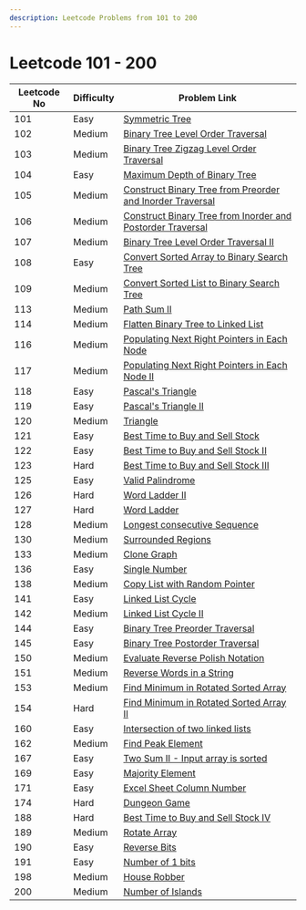 ```yaml
---
description: Leetcode Problems from 101 to 200
---
```


# Leetcode 101 - 200



| Leetcode No | Difficulty | Problem Link                                                                                                                                                                               |
| ----------- | ---------- | ------------------------------------------------------------------------------------------------------------------------------------------------------------------------------------------ |
| 101         | Easy       | [Symmetric Tree](../difficulty-based-problem-index/leetcode-easy/leetcode-101-symmetric-tree.md)                                                                                           |
| 102         | Medium     | [Binary Tree Level Order Traversal](../difficulty-based-problem-index/leetcode-medium/leetcode-102-binary-tree-level-order-traversal.md)                                                   |
| 103         | Medium     | [Binary Tree Zigzag Level Order Traversal](../difficulty-based-problem-index/leetcode-medium/leetcode-103-binary-tree-zigzag-level-order-traversal.md)                                     |
| 104         | Easy       | [Maximum Depth of Binary Tree](../difficulty-based-problem-index/leetcode-easy/leetcode-104-maximum-depth-of-binary-tree.md)                                                               |
| 105         | Medium     | [Construct Binary Tree from Preorder and Inorder Traversal](../difficulty-based-problem-index/leetcode-medium/leetcode-105-construct-binary-tree-from-preorder-and-inorder-traversal.md)   |
| 106         | Medium     | [Construct Binary Tree from Inorder and Postorder Traversal](../difficulty-based-problem-index/leetcode-medium/leetcode-106-construct-binary-tree-from-inorder-and-postorder-traversal.md) |
| 107         | Medium     | [Binary Tree Level Order Traversal II](../difficulty-based-problem-index/leetcode-medium/leetcode-107-binary-tree-level-order-traversal-ii.md)                                             |
| 108         | Easy       | [Convert Sorted Array to Binary Search Tree](../difficulty-based-problem-index/leetcode-easy/leetcode-108-convert-sorted-array-to-binary-search-tree.md)                                   |
| 109         | Medium     | [Convert Sorted List to Binary Search Tree](../difficulty-based-problem-index/leetcode-medium/leetcode-109-convert-sorted-list-to-binary-search-tree.md)                                   |
| 113         | Medium     | [Path Sum II](../difficulty-based-problem-index/leetcode-medium/leetcode-113-path-sum-ii.md)                                                                                               |
| 114         | Medium     | [Flatten Binary Tree to Linked List](../difficulty-based-problem-index/leetcode-medium/leetcode-114-flatten-binary-tree-to-linked-list.md)                                                 |
| 116         | Medium     | [Populating Next Right Pointers in Each Node](../difficulty-based-problem-index/leetcode-medium/leetcode-116-populating-next-right-pointers-in-each-node.md)                               |
| 117         | Medium     | [Populating Next Right Pointers in Each Node II](../difficulty-based-problem-index/leetcode-medium/leetcode-117-populating-next-right-pointers-in-each-node-ii.md)                         |
| 118         | Easy       | [Pascal's Triangle](../difficulty-based-problem-index/leetcode-easy/leetcode-118-pascals-triangle.md)                                                                                      |
| 119         | Easy       | [Pascal's Triangle II](../difficulty-based-problem-index/leetcode-easy/leetcode-119-pascals-triangle-ii.md)                                                                                |
| 120         | Medium     | [Triangle](../difficulty-based-problem-index/leetcode-medium/leetcode-120-triangle.md)                                                                                                     |
| 121         | Easy       | [Best Time to Buy and Sell Stock](../difficulty-based-problem-index/leetcode-easy/leetcode-121-best-time-to-buy-and-sell-stock.md)                                                         |
| 122         | Easy       | [Best Time to Buy and Sell Stock II](../difficulty-based-problem-index/leetcode-easy/leetcode-122-best-time-to-buy-and-sell-stock-ii.md)                                                   |
| 123         | Hard       | [Best Time to Buy and Sell Stock III](../difficulty-based-problem-index/leetcode-hard/leetcode-123-best-time-to-buy-and-sell-stock-iii.md)                                                 |
| 125         | Easy       | [Valid Palindrome](../difficulty-based-problem-index/leetcode-easy/leetcode-125-valid-palindrome.md)                                                                                       |
| 126         | Hard       | [Word Ladder II](../difficulty-based-problem-index/leetcode-hard/leetcode-126-word-ladder-ii.md)                                                                                           |
| 127         | Hard       | [Word Ladder](../difficulty-based-problem-index/leetcode-hard/leetcode-127-word-ladder.md)                                                                                                 |
| 128         | Medium     | [Longest consecutive Sequence](../difficulty-based-problem-index/leetcode-medium/leetcode-128-longest-consecutive-sequence.md)                                                             |
| 130         | Medium     | [Surrounded Regions](../difficulty-based-problem-index/leetcode-medium/leetcode-130-surrounded-regions.md)                                                                                 |
| 133         | Medium     | [Clone Graph](../difficulty-based-problem-index/leetcode-medium/leetcode-133-clone-graph.md)                                                                                               |
| 136         | Easy       | [Single Number](../difficulty-based-problem-index/leetcode-easy/leetcode-136-single-number.md)                                                                                             |
| 138         | Medium     | [Copy List with Random Pointer](../difficulty-based-problem-index/leetcode-medium/leetcode-138-copy-list-with-random-pointer.md)                                                           |
| 141         | Easy       | [Linked List Cycle](../difficulty-based-problem-index/leetcode-easy/leetcode-141-linked-list-cycle.md)                                                                                     |
| 142         | Medium     | [Linked List Cycle II](../difficulty-based-problem-index/leetcode-medium/leetcode-142-linked-list-cycle-ii.md)                                                                             |
| 144         | Easy       | [Binary Tree Preorder Traversal](../difficulty-based-problem-index/leetcode-easy/leetcode-144-binary-tree-preorder-traversal.md)                                                           |
| 145         | Easy       | [Binary Tree Postorder Traversal](../difficulty-based-problem-index/leetcode-easy/leetcode-145-binary-tree-postorder-traversal.md)                                                         |
| 150         | Medium     | [Evaluate Reverse Polish Notation](../difficulty-based-problem-index/leetcode-medium/leetcode-150-evaluate-reverse-polish-notation.md)                                                     |
| 151         | Medium     | [Reverse Words in a String](../difficulty-based-problem-index/leetcode-medium/leetcode-151-reverse-words-in-a-string.md)                                                                   |
| 153         | Medium     | [Find Minimum in Rotated Sorted Array](../difficulty-based-problem-index/leetcode-medium/leetcode-153-find-minimum-in-rotated-sorted-array.md)                                             |
| 154         | Hard       | [Find Minimum in Rotated Sorted Array II](../difficulty-based-problem-index/leetcode-hard/leetcode-154-find-minimum-in-rotated-sorted-array-ii.md)                                         |
| 160         | Easy       | [Intersection of two linked lists](../difficulty-based-problem-index/leetcode-easy/leetcode-160-intersection-of-two-linked-lists.md)                                                       |
| 162         | Medium     | [Find Peak Element](../difficulty-based-problem-index/leetcode-medium/leetcode-162-find-peak-element.md)                                                                                   |
| 167         | Easy       | [Two Sum II - Input array is sorted](../difficulty-based-problem-index/leetcode-easy/leetcode-167-two-sum-ii-input-array-is-sorted.md)                                                     |
| 169         | Easy       | [Majority Element](../difficulty-based-problem-index/leetcode-easy/leetcode-169-majority-element.md)                                                                                       |
| 171         | Easy       | [Excel Sheet Column Number](../difficulty-based-problem-index/leetcode-easy/leetcode-171-excel-sheet-column-number.md)                                                                     |
| 174         | Hard       | [Dungeon Game](../difficulty-based-problem-index/leetcode-hard/leetcode-174-dungeon-game.md)                                                                                               |
| 188         | Hard       | [Best Time to Buy and Sell Stock IV](../difficulty-based-problem-index/leetcode-hard/leetcode-188-best-time-to-buy-and-sell-stock-iv.md)                                                   |
| 189         | Medium     | [Rotate Array](../difficulty-based-problem-index/leetcode-medium/leetcode-189-rotate-array.md)                                                                                             |
| 190         | Easy       | [Reverse Bits](../difficulty-based-problem-index/leetcode-easy/leetcode-190-reverse-bits.md)                                                                                               |
| 191         | Easy       | [Number of 1 bits](../difficulty-based-problem-index/leetcode-easy/leetcode-191-number-of-1-bits.md)                                                                                       |
| 198         | Medium     | [House Robber](../difficulty-based-problem-index/leetcode-medium/leetcode-198-house-robber.md)                                                                                             |
| 200         | Medium     | [Number of Islands](../difficulty-based-problem-index/leetcode-medium/leetcode-200-number-of-islands.md)                                                                                   |

